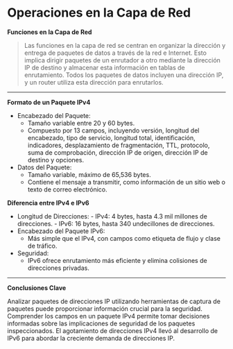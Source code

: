 # Operaciones en la Capa de Red

**Funciones en la Capa de Red**

> Las funciones en la capa de red se centran en organizar la dirección y entrega de paquetes de datos a través de la red e Internet. Esto implica dirigir paquetes de un enrutador a otro mediante la dirección IP de destino y almacenar esta información en tablas de enrutamiento. Todos los paquetes de datos incluyen una dirección IP, y un router utiliza esta dirección para enrutarlos.

---

**Formato de un Paquete IPv4**

- Encabezado del Paquete:
    - Tamaño variable entre 20 y 60 bytes.
    - Compuesto por 13 campos, incluyendo versión, longitud del encabezado, tipo de servicio, longitud total, identificación, indicadores, desplazamiento de fragmentación, TTL, protocolo, suma de comprobación, dirección IP de origen, dirección IP de destino y opciones.
- Datos del Paquete:
    - Tamaño variable, máximo de 65,536 bytes.
    - Contiene el mensaje a transmitir, como información de un sitio web o texto de correo electrónico.

**Diferencia entre IPv4 e IPv6**

-    Longitud de Direcciones:
    - IPv4: 4 bytes, hasta 4.3 mil millones de direcciones.
    - IPv6: 16 bytes, hasta 340 undecillones de direcciones.
- Encabezado del Paquete IPv6:
    - Más simple que el IPv4, con campos como etiqueta de flujo y clase de tráfico.
- Seguridad:
    - IPv6 ofrece enrutamiento más eficiente y elimina colisiones de direcciones privadas.
---
**Conclusiones Clave**

Analizar paquetes de direcciones IP utilizando herramientas de captura de paquetes puede proporcionar información crucial para la seguridad. Comprender los campos en un paquete IPv4 permite tomar decisiones informadas sobre las implicaciones de seguridad de los paquetes inspeccionados. El agotamiento de direcciones IPv4 llevó al desarrollo de IPv6 para abordar la creciente demanda de direcciones IP.